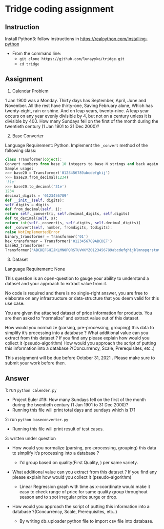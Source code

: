 # Tridge coding assignment


## Instruction


Install Python3: follow instructions in <https://realpython.com/installing-python>
* From the command line: 
  * `git clone https://github.com/lunayyko/tridge.git`
  * `cd tridge`

## Assignment


1. Calendar Problem

1 Jan 1900 was a Monday.
Thirty days has September,
April, June and November.
All the rest have thirty-one,
Saving February alone,
Which has twenty-eight, rain or shine.
And on leap years, twenty-nine.
A leap year occurs on any year evenly divisible by 4, but not on a century unless it is divisible by 400.
How many Sundays fell on the first of the month during the twentieth century (1 Jan 1901 to 31
Dec 2000)?

2. Base Converter

Language Requirement: Python. 
Implement the `_convert` method of the following class:

```python
class Transformer(object):
Convert numbers from base 10 integers to base N strings and back again.
Sample usage:
>>> base20 = Transformer('0123456789abcdefghij')
>>> base20.from_decimal(1234)
'31e'
>>> base20.to_decimal('31e')
1234
decimal_digits = '0123456789'
def __init__(self, digits):
self.digits = digits
def from_decimal(self, i):
return self._convert(i, self.decimal_digits, self.digits)
def to_decimal(self, s):
return int(self._convert(s, self.digits, self.decimal_digits))
def _convert(self, number, fromdigits, todigits):
raise NotImplementedError
binary_transformer = Transformer('01')
hex_transformer = Transformer('0123456789ABCDEF')
base62_transformer =
Transformer('ABCDEFGHIJKLMNOPQRSTUVWXYZ0123456789abcdefghijklmnopqrstuvwxyz')
```

3. Dataset

Language Requirement: None

This question is an open-question to gauge your ability to understand a dataset and your
approach to extract value from it.

No code is required and there is no single-right answer, you are free to elaborate on any
infrastructure or data-structure that you deem valid for this use case.

You are given the attached dataset of price information for products. You are then asked to
“normalize” and extract value out of this dataset.


How would you normalize (parsing, pre-processing, grouping) this data to simplify it’s processing into a database ?
What additional value can you extract from this dataset ? If you find any please explain how would you collect it (pseudo-algorithm)
How would you approach the script of putting this information into a database ?(Concurrency, Scale, Prerequisites, etc..)

This assignment will be due before October 31, 2021 . Please make sure to submit your work before then.


## Answer


1: run `python calender.py`
  * Project Euler #19: How many Sundays fell on the first of the month during the twentieth century (1 Jan 1901 to 31 Dec 2000)? 
  * Running this file will print total days and sundays which is 171

2: run `python baseconverter.py`
  * Running this file will print result of test cases.

3: written under question
  * How would you normalize (parsing, pre-processing, grouping) this data to simplify it’s processing into a database ?
    * I'd group based on quality(First Quality, ) per same variety.
    
  * What additional value can you extract from this dataset ? If you find any please explain how would you collect it (pseudo-algorithm)
    * Linear Regression graph with time as x-coordinate would make it easy to check range of price for same quality group throughout season and to spot irregular price surge or drop.
  
  * How would you approach the script of putting this information into a database ?(Concurrency, Scale, Prerequisites, etc..)
    * By writing db_uploader python file to import csv file into database.    
